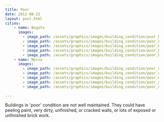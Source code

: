 ```yaml
---
title: Poor
date: 2012-08-23
layout: post.html
cities:
    - name: Bogota
      images:
        - image_path: /assets/graphics/images/building_condition/poor_bogota_01.jpg
        - image_path: /assets/graphics/images/building_condition/poor_bogota_02.jpg
        - image_path: /assets/graphics/images/building_condition/poor_bogota_03.jpg
        - image_path: /assets/graphics/images/building_condition/poor_bogota_04.jpg
        - image_path: /assets/graphics/images/building_condition/poor_bogota_05.jpg
    - name: Neiva
      images:
        - image_path: /assets/graphics/images/building_condition/poor_neiva_01.png
        - image_path: /assets/graphics/images/building_condition/poor_neiva_02.png
        - image_path: /assets/graphics/images/building_condition/poor_neiva_03.png
        - image_path: /assets/graphics/images/building_condition/poor_neiva_04.png
        - image_path: /assets/graphics/images/building_condition/poor_neiva_05.png
        
---
```

Buildings in 'poor' condition are not well maintained. They could have peeling paint, very dirty, unfinished, or cracked walls, or lots of exposed or unfinished brick work.